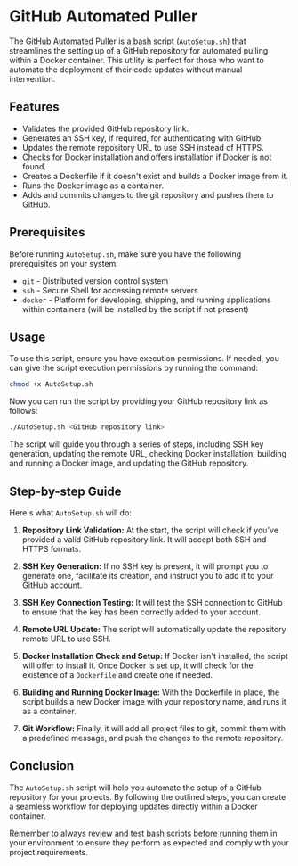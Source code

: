 # GitHub Automated Puller

The GitHub Automated Puller is a bash script (`AutoSetup.sh`) that streamlines the setting up of a GitHub repository for automated pulling within a Docker container. This utility is perfect for those who want to automate the deployment of their code updates without manual intervention.

## Features

- Validates the provided GitHub repository link.
- Generates an SSH key, if required, for authenticating with GitHub.
- Updates the remote repository URL to use SSH instead of HTTPS.
- Checks for Docker installation and offers installation if Docker is not found.
- Creates a Dockerfile if it doesn't exist and builds a Docker image from it.
- Runs the Docker image as a container.
- Adds and commits changes to the git repository and pushes them to GitHub.

## Prerequisites

Before running `AutoSetup.sh`, make sure you have the following prerequisites on your system:

- `git` - Distributed version control system
- `ssh` - Secure Shell for accessing remote servers
- `docker` - Platform for developing, shipping, and running applications within containers (will be installed by the script if not present)

## Usage

To use this script, ensure you have execution permissions. If needed, you can give the script execution permissions by running the command:

```sh
chmod +x AutoSetup.sh
```

Now you can run the script by providing your GitHub repository link as follows:

```sh
./AutoSetup.sh <GitHub repository link>
```

The script will guide you through a series of steps, including SSH key generation, updating the remote URL, checking Docker installation, building and running a Docker image, and updating the GitHub repository.

## Step-by-step Guide

Here's what `AutoSetup.sh` will do:

1. **Repository Link Validation:** At the start, the script will check if you've provided a valid GitHub repository link. It will accept both SSH and HTTPS formats.

2. **SSH Key Generation:** If no SSH key is present, it will prompt you to generate one, facilitate its creation, and instruct you to add it to your GitHub account.

3. **SSH Key Connection Testing:** It will test the SSH connection to GitHub to ensure that the key has been correctly added to your account.

4. **Remote URL Update:** The script will automatically update the repository remote URL to use SSH.

5. **Docker Installation Check and Setup:** If Docker isn't installed, the script will offer to install it. Once Docker is set up, it will check for the existence of a `Dockerfile` and create one if needed.

6. **Building and Running Docker Image:** With the Dockerfile in place, the script builds a new Docker image with your repository name, and runs it as a container.

7. **Git Workflow:** Finally, it will add all project files to git, commit them with a predefined message, and push the changes to the remote repository.

## Conclusion

The `AutoSetup.sh` script will help you automate the setup of a GitHub repository for your projects. By following the outlined steps, you can create a seamless workflow for deploying updates directly within a Docker container.

Remember to always review and test bash scripts before running them in your environment to ensure they perform as expected and comply with your project requirements.